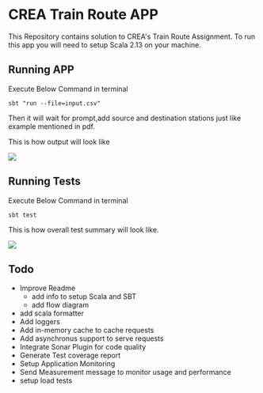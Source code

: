 CREA Train Route APP
==========================

This Repository contains solution to CREA's Train Route Assignment.
To run this app you will need to setup Scala 2.13 on your machine.

Running APP
----------
Execute Below Command in terminal

```sbt "run --file=input.csv"```

Then it will wait for prompt,add source and destination stations just like example mentioned in pdf.

This is how output will look like

![](output.png)

Running Tests
----------
Execute Below Command in terminal

```sbt test```

This is how overall test summary will look like.

![](test-summary.png)

Todo
----------
- Improve Readme 
    - add info to setup Scala and SBT
    - add flow diagram
- add scala formatter
- Add loggers
- Add in-memory cache to cache requests
- Add asynchronus support to serve requests
- Integrate Sonar Plugin for code quality
- Generate Test coverage report
- Setup Application Monitoring
- Send Measurement message to monitor usage and performance
- setup load tests

 